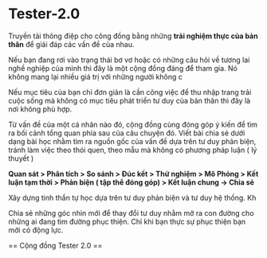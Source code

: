 # Tester-2.0

Truyền tải thông điệp cho công đồng bằng những **trải nghiệm thực của bản thân** để giải đáp các vấn đề của nhau.

Nếu bạn đang rơi vào trạng thái bơ vơ hoặc có những câu hỏi về tương lai nghề nghiệp của mình thì đây là một cộng đồng đáng để tham gia. Nó không mang lại nhiều giá trị với những người không c

Nếu mục tiêu của bạn chỉ đơn giản là cần công việc để thu nhập trang trải cuộc sống mà không có mục tiêu phát triển tư duy của bản thân thì đây là nơi không phù hợp.

Từ vấn đề của một cá nhân nào đó, cộng đồng cùng đóng góp ý kiến để tìm ra bối cảnh tổng quan phía sau của câu chuyện đó. Viết bài chia sẻ dưới dạng bài học nhằm tìm ra nguồn gốc của vấn đề dựa trên tư duy phản biện, tránh làm việc theo thói quen, theo mẫu mà không có phương pháp luận ( lý thuyết )

**Quan sát > Phân tích > So sánh > Đúc kết > Thử nghiệm > Mô Phỏng > Kết luận tạm thời  > Phản biện ( tập thể đóng góp) > Kết luận chung -> Chia sẻ**

Xây dựng tinh thần tự học dựa trên tư duy phản biện và tư duy hệ thống. Kh

Chia sẻ những góc nhìn mới để thay đổi tư duy nhằm mở ra con đường cho những ai đang tìm đường phục thiện. Chỉ khi bạn thực sự phục thiện bạn mới có động lực.

== Cộng đồng Tester 2.0 == 

